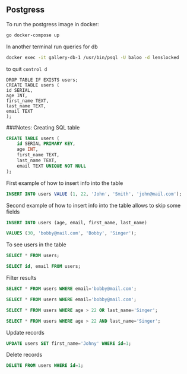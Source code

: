 ## Postgress
To run the postgress image in docker:
```bash
go docker-compose up
```
In another terminal run queries for db
```bash
docker exec -it gallery-db-1 /usr/bin/psql -U baloo -d lenslocked
```
to quit `control d`


`DROP TABLE IF EXISTS users;` <br>
`CREATE TABLE users (` <br>
`id SERIAL,` <br>
`age INT,` <br>
`first_name TEXT,` <br>
`last_name TEXT,` <br>
`email TEXT` <br>
`);` <br>


###Notes:
Creating SQL table
```sql
CREATE TABLE users (
    id SERIAL PRIMARY KEY,
    age INT,
    first_name TEXT,
    last_name TEXT,
    email TEXT UNIQUE NOT NULL
);
```

First example of how to insert info into the table
```sql
INSERT INTO users VALUE (1, 22, 'John', 'Smith', 'john@mail.com');
```

Second example of how to insert info into the table allows to skip some fields
```sql
INSERT INTO users (age, email, first_name, last_name)
```
```sql
VALUES (30, 'bobby@mail.com', 'Bobby', 'Singer');
```

To see users in the table
```sql
SELECT * FROM users;
```

```sql
SELECT id, email FROM users;
```

Filter results
```sql
SELECT * FROM users WHERE email='bobby@mail.com';
```

```sql
SELECT * FROM users WHERE email='bobby@mail.com';
```

```sql
SELECT * FROM users WHERE age > 22 OR last_name='Singer';
```

```sql
SELECT * FROM users WHERE age > 22 AND last_name='Singer';
```


Update records
```sql
UPDATE users SET first_name='Johny' WHERE id=1;
```

Delete records
```sql
DELETE FROM users WHERE id=1;
```
